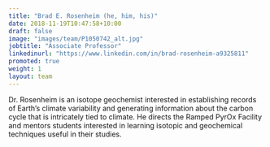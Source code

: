 ```yaml
---
title: "Brad E. Rosenheim (he, him, his)"
date: 2018-11-19T10:47:58+10:00
draft: false
image: "images/team/P1050742_alt.jpg"
jobtitle: "Associate Professor"
linkedinurl: "https://www.linkedin.com/in/brad-rosenheim-a9325811"
promoted: true
weight: 1
layout: team
---
```


Dr. Rosenheim is an isotope geochemist interested in establishing records of Earth’s climate variability and generating information about the carbon cycle that is intricately tied to climate.  He directs the Ramped PyrOx Facility and mentors students interested in learning isotopic and geochemical techniques useful in their studies.
